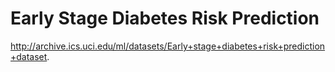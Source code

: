 # Early Stage Diabetes Risk Prediction

http://archive.ics.uci.edu/ml/datasets/Early+stage+diabetes+risk+prediction+dataset.
